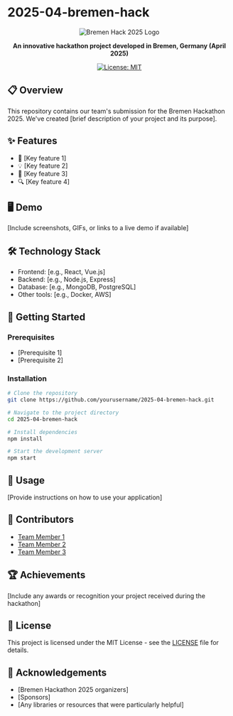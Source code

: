 # 2025-04-bremen-hack

<div align="center">
  
  ![Bremen Hack 2025 Logo](https://via.placeholder.com/150x150?text=Bremen+Hack)
  
  **An innovative hackathon project developed in Bremen, Germany (April 2025)**

  [![License: MIT](https://img.shields.io/badge/License-MIT-yellow.svg)](https://opensource.org/licenses/MIT)
  
</div>

## 📋 Overview

This repository contains our team's submission for the Bremen Hackathon 2025. We've created [brief description of your project and its purpose].

## ✨ Features

- 🚀 [Key feature 1]
- 💡 [Key feature 2]
- 🔧 [Key feature 3]
- 🔍 [Key feature 4]

## 🖥️ Demo

[Include screenshots, GIFs, or links to a live demo if available]

## 🛠️ Technology Stack

- Frontend: [e.g., React, Vue.js]
- Backend: [e.g., Node.js, Express]
- Database: [e.g., MongoDB, PostgreSQL]
- Other tools: [e.g., Docker, AWS]

## 🚀 Getting Started

### Prerequisites

- [Prerequisite 1]
- [Prerequisite 2]

### Installation

```bash
# Clone the repository
git clone https://github.com/yourusername/2025-04-bremen-hack.git

# Navigate to the project directory
cd 2025-04-bremen-hack

# Install dependencies
npm install

# Start the development server
npm start
```

## 📝 Usage

[Provide instructions on how to use your application]

## 🤝 Contributors

- [Team Member 1](https://github.com/username1)
- [Team Member 2](https://github.com/username2)
- [Team Member 3](https://github.com/username3)

## 🏆 Achievements

[Include any awards or recognition your project received during the hackathon]

## 📄 License

This project is licensed under the MIT License - see the [LICENSE](LICENSE) file for details.

## 🙏 Acknowledgements

- [Bremen Hackathon 2025 organizers]
- [Sponsors]
- [Any libraries or resources that were particularly helpful]